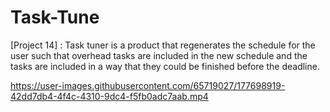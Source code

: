 # Task-Tune
[Project 14] : Task tuner is a product that regenerates the schedule for the user such that overhead tasks are included in the new schedule and the tasks are included in a way that they could be finished before the deadline.

https://user-images.githubusercontent.com/65719027/177698919-42dd7db4-4f4c-4310-9dc4-f5fb0adc7aab.mp4

